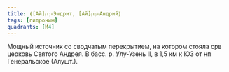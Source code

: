 ```yaml
---
title: ⦗[Ай]⒯-Эндрит, [Ай]⒯-Андрий⦘
tags: [гидроним]
quadrants: [И4]
---
```


Мощный источник со сводчатым перекрытием, на котором стояла срв церковь Святого
Андрея. В басс. р. Улу-Узень II, в 1,5 км к ЮЗ от нп Генеральское (Алушт.).
